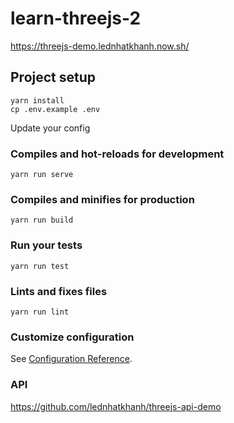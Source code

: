 # learn-threejs-2

https://threejs-demo.lednhatkhanh.now.sh/

## Project setup
```
yarn install
cp .env.example .env
```

Update your config

### Compiles and hot-reloads for development
```
yarn run serve
```

### Compiles and minifies for production
```
yarn run build
```

### Run your tests
```
yarn run test
```

### Lints and fixes files
```
yarn run lint
```

### Customize configuration
See [Configuration Reference](https://cli.vuejs.org/config/).

### API
https://github.com/lednhatkhanh/threejs-api-demo

